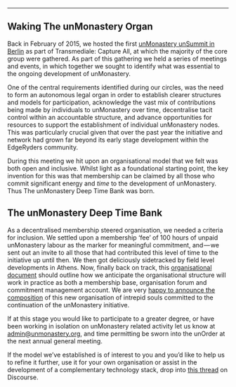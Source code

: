 --------------


## Waking The unMonastery Organ ##

Back in February of 2015, we hosted the first [unMonastery unSummit in Berlin](https://transmediale.de/content/the-first-global-unmonastery-summit) as part of Transmediale: Capture All, at which the majority of the core group were gathered. As part of this gathering we held a series of meetings and events, in which together we sought to identify what was essential to the ongoing development of unMonastery.

One of the central requirements identified during our circles, was the need to form an autonomous legal organ in order to establish clearer structures and models for participation, acknowledge the vast mix of contributions being made by individuals to unMonastery over time, decentralise tacit control within an accountable structure, and advance opportunities for resources to support the establishment of individual unMonastery nodes. This was particularly crucial given that over the past year the initiative and network had grown far beyond its early stage development within the EdgeRyders community.

During this meeting we hit upon an organisational model that we felt was both open and inclusive. Whilst light as a foundational starting point, the key invention for this was that membership can be claimed by all those who commit significant energy and *time* to the development of unMonastery. Thus The unMonastery Deep Time Bank was born.


## The unMonastery Deep Time Bank ##

As a decentralised membership steered organisation, we needed a criteria for inclusion. We settled upon a membership ‘fee’ of 100 hours of unpaid unMonastery labour as the marker for meaningful commitment, and — we sent out an invite to all those that had contributed this level of time to the initiative up until then. We then got deliciously sidetracked by field level developments in Athens. Now, finally back on track, this [organisational document](https://docs.google.com/document/d/1mvgS5RObf29Htfubh0fY_s7aVkFL1mQb70jNvztuF44/edit?usp=sharing) should outline how we anticipate the organisational structure will work in practice as both a membership base, organisation forum and commitment management account. We are very [happy to announce the composition](https://medium.com/@unmonastery/unmonastery-the-year-ahead-2f082b000a7a#.bb8gvjvnz) of this new organisation of intrepid souls committed to the continuation of the unMonastery initiative.

If at this stage you would like to participate to a greater degree, or have been working in isolation on unMonastery related activity let us know at <a href="mailto:admin@unmonastery.org">admin@unmonastery.org</a>, and time permitting be sworn into the unOrder at the next annual general meeting.

If the model we’ve established is of interest to you and you’d like to help us to refine it further, use it for your own organisation or assist in the development of a complementary technology stack, drop into [this thread](http://discourse.unmonastery.org/t/examining-the-unmonastery-deep-time-bank/107) on Discourse.